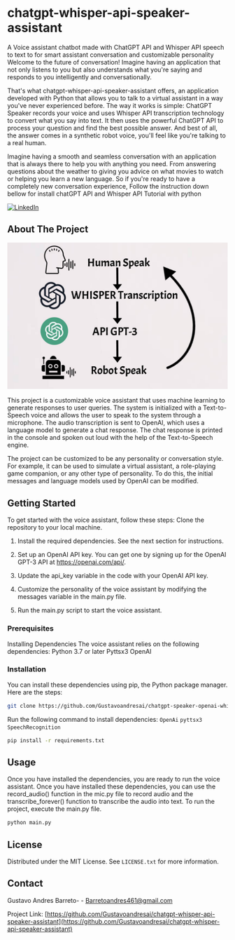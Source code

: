 # chatgpt-whisper-api-speaker-assistant
A Voice assistant chatbot made with ChatGPT API and Whisper API speech to text to for smart assistant conversation and customizable personality
Welcome to the future of conversation! Imagine having an application that not only listens to you but also understands what you're saying and responds to you intelligently and conversationally. 


That's what chatgpt-whisper-api-speaker-assistant offers, an application developed with Python that allows you to talk to a virtual assistant in a way you've never experienced before.
The way it works is simple: ChatGPT Speaker records your voice and uses Whisper API transcription technology to convert what you say into text. It then uses the powerful ChatGPT API to process your question and find the best possible answer. And best of all, the answer comes in a synthetic robot voice, you'll feel like you're talking to a real human.


Imagine having a smooth and seamless conversation with an application that is always there to help you with anything you need. From answering questions about the weather to giving you advice on what movies to watch or helping you learn a new language. 
So if you're ready to have a completely new conversation experience, Follow the instruction down bellow for install chatGPT API and Whisper API Tutorial with python

[![LinkedIn][linkedin-shield]][linkedin-url]


<!-- ABOUT THE PROJECT -->
## About The Project

[![ChatGPT Api flow Screen Shot][product-screenshot]](https://github.com/Gustavoandresai/chatgpt-whisper-api-speaker-assistant)

This project is a customizable voice assistant that uses machine learning to generate responses to user queries. The system is initialized with a Text-to-Speech voice and allows the user to speak to the system through a microphone. The audio transcription is sent to OpenAI, which uses a language model to generate a chat response. The chat response is printed in the console and spoken out loud with the help of the Text-to-Speech engine.

The project can be customized to be any personality or conversation style. For example, it can be used to simulate a virtual assistant, a role-playing game companion, or any other type of personality. To do this, the initial messages and language models used by OpenAI can be modified.




<!-- GETTING STARTED -->
## Getting Started

To get started with the voice assistant, follow these steps:
Clone the repository to your local machine.

1) Install the required dependencies. See the next section for instructions.

2) Set up an OpenAI API key. You can get one by signing up for the OpenAI GPT-3 API at https://openai.com/api/.

3) Update the api_key variable in the code with your OpenAI API key.

4) Customize the personality of the voice assistant by modifying the messages variable in the main.py file.

5) Run the main.py script to start the voice assistant.

### Prerequisites

Installing Dependencies
The voice assistant relies on the following dependencies:
Python 3.7 or later
Pyttsx3
OpenAI

### Installation

You can install these dependencies using pip, the Python package manager. Here are the steps:
   ```sh
   git clone https://github.com/Gustavoandresai/chatgpt-speaker-openai-whisper.git
   ```
Run the following command to install dependencies:
 `OpenAi` `pyttsx3` `SpeechRecognition`
   ```sh
   pip install -r requirements.txt
   ```




<!-- USAGE EXAMPLES -->
## Usage

Once you have installed the dependencies, you are ready to run the voice assistant.
Once you have installed these dependencies, you can use the record_audio() function in the mic.py file to record audio and the transcribe_forever() function to transcribe the audio into text.
To run the project, execute the main.py file.
   ```sh
   python main.py
   ```




<!-- LICENSE -->
## License

Distributed under the MIT License. See `LICENSE.txt` for more information.



<!-- CONTACT -->
## Contact

Gustavo Andres Barreto- - Barretoandres461@gmail.com

Project Link: [https://github.com/Gustavoandresai/chatgpt-whisper-api-speaker-assistant](https://github.com/Gustavoandresai/chatgpt-whisper-api-speaker-assistant)


<!-- MARKDOWN LINKS & IMAGES -->
<!-- https://www.markdownguide.org/basic-syntax/#reference-style-links -->
[license-url]: https://github.com/Gustavoandresai/chatgpt-whisper-api-speaker-assistant/blob/master/LICENSE.txt
[linkedin-shield]: https://img.shields.io/badge/-LinkedIn-black.svg?style=for-the-badge&logo=linkedin&colorB=555
[linkedin-url]: https://linkedin.com/in/gustavoandresbarreto
[product-screenshot]: portfolio-9.jpg
